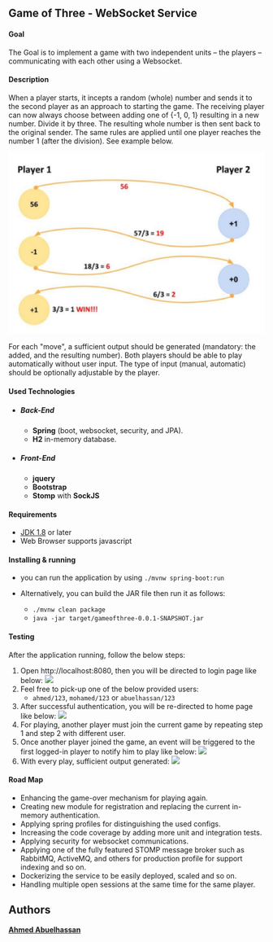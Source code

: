 ## Game of Three - WebSocket Service

#### Goal

The Goal is to implement a game with two independent units – the players – communicating with each other using a
Websocket.

#### Description

When a player starts, it incepts a random (whole) number and sends it to the second player as an approach to starting
the game. The receiving player can now always choose between adding one of {-1, 0, 1} resulting in a new number. Divide
it by three. The resulting whole number is then sent back to the original sender. The same rules are applied until one
player reaches the number 1 (after the division). See example below.

![](images/game-scenario-image.png)

For each "move", a sufficient output should be generated (mandatory: the added, and the resulting number). Both players
should be able to play automatically without user input. The type of input (manual, automatic) should be optionally
adjustable by the player.

#### Used Technologies

* ##### Back-End
    * **Spring** (boot, websocket, security, and JPA).
    * **H2** in-memory database.
* ##### Front-End
    * **jquery**
    * **Bootstrap**
    * **Stomp** with **SockJS**

#### Requirements

* [JDK 1.8](http://www.oracle.com/technetwork/java/javase/downloads/index.html) or later
* Web Browser supports javascript

#### Installing & running

* you can run the application by using
  ```./mvnw spring-boot:run ```

* Alternatively, you can build the JAR file then run it as follows:
    * ```./mvnw clean package```
    * ```java -jar target/gameofthree-0.0.1-SNAPSHOT.jar```

#### Testing

After the application running, follow the below steps:

1. Open http://localhost:8080, then you will be directed to login page like below:
   ![](images/login-page.png)
2. Feel free to pick-up one of the below provided users:
    * ```ahmed/123```, ```mohamed/123``` or ```abuelhassan/123```
3. After successful authentication, you will be re-directed to home page like below:
   ![](images/home-page.png)
4. For playing, another player must join the current game by repeating step 1 and step 2 with different user.
5. Once another player joined the game, an event will be triggered to the first logged-in player to notify him to play
   like below:
   ![](images/start-game.png)
6. With every play, sufficient output generated:
   ![](images/gam-in-play.png)

#### Road Map

* Enhancing the game-over mechanism for playing again.
* Creating new module for registration and replacing the current in-memory authentication.
* Applying spring profiles for distinguishing the used configs.
* Increasing the code coverage by adding more unit and integration tests.
* Applying security for websocket communications.
* Applying one of the fully featured STOMP message broker such as RabbitMQ, ActiveMQ, and others for production profile
  for support indexing and so on.
* Dockerizing the service to be easily deployed, scaled and so on.
* Handling multiple open sessions at the same time for the same player.

## Authors

[**Ahmed Abuelhassan**](https://www.linkedin.com/in/aabuelhassan/)